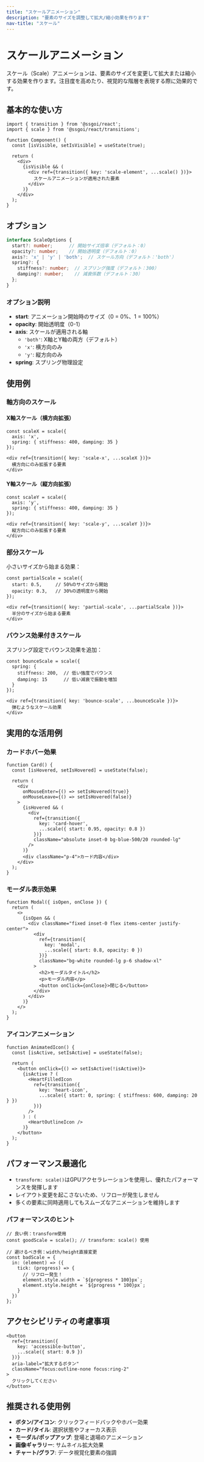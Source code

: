 ```yaml
---
title: "スケールアニメーション"
description: "要素のサイズを調整して拡大/縮小効果を作ります"
nav-title: "スケール"
---
```


# スケールアニメーション

スケール（Scale）アニメーションは、要素のサイズを変更して拡大または縮小する効果を作ります。注目度を高めたり、視覚的な階層を表現する際に効果的です。

## 基本的な使い方

```tsx
import { transition } from '@ssgoi/react';
import { scale } from '@ssgoi/react/transitions';

function Component() {
  const [isVisible, setIsVisible] = useState(true);
  
  return (
    <div>
      {isVisible && (
        <div ref={transition({ key: 'scale-element', ...scale() })}>
          スケールアニメーションが適用された要素
        </div>
      )}
    </div>
  );
}
```

## オプション

```typescript
interface ScaleOptions {
  start?: number;      // 開始サイズ倍率（デフォルト：0）
  opacity?: number;    // 開始透明度（デフォルト：0）
  axis?: 'x' | 'y' | 'both';  // スケール方向（デフォルト：'both'）
  spring?: {
    stiffness?: number;  // スプリング強度（デフォルト：300）
    damping?: number;    // 減衰係数（デフォルト：30）
  };
}
```

### オプション説明

- **start**: アニメーション開始時のサイズ（0 = 0%、1 = 100%）
- **opacity**: 開始透明度（0-1）
- **axis**: スケールが適用される軸
  - `'both'`: X軸とY軸の両方（デフォルト）
  - `'x'`: 横方向のみ
  - `'y'`: 縦方向のみ
- **spring**: スプリング物理設定

## 使用例

### 軸方向のスケール

#### X軸スケール（横方向拡張）

```tsx
const scaleX = scale({
  axis: 'x',
  spring: { stiffness: 400, damping: 35 }
});

<div ref={transition({ key: 'scale-x', ...scaleX })}>
  横方向にのみ拡張する要素
</div>
```

#### Y軸スケール（縦方向拡張）

```tsx
const scaleY = scale({
  axis: 'y',
  spring: { stiffness: 400, damping: 35 }
});

<div ref={transition({ key: 'scale-y', ...scaleY })}>
  縦方向にのみ拡張する要素
</div>
```

### 部分スケール

小さいサイズから始まる効果：

```tsx
const partialScale = scale({
  start: 0.5,     // 50%のサイズから開始
  opacity: 0.3,   // 30%の透明度から開始
});

<div ref={transition({ key: 'partial-scale', ...partialScale })}>
  半分のサイズから始まる要素
</div>
```

### バウンス効果付きスケール

スプリング設定でバウンス効果を追加：

```tsx
const bounceScale = scale({
  spring: { 
    stiffness: 200,  // 低い強度でバウンス
    damping: 15      // 低い減衰で振動を増加
  }
});

<div ref={transition({ key: 'bounce-scale', ...bounceScale })}>
  弾むようなスケール効果
</div>
```

## 実用的な活用例

### カードホバー効果

```tsx
function Card() {
  const [isHovered, setIsHovered] = useState(false);
  
  return (
    <div
      onMouseEnter={() => setIsHovered(true)}
      onMouseLeave={() => setIsHovered(false)}
    >
      {isHovered && (
        <div 
          ref={transition({ 
            key: 'card-hover', 
            ...scale({ start: 0.95, opacity: 0.8 }) 
          })}
          className="absolute inset-0 bg-blue-500/20 rounded-lg"
        />
      )}
      <div className="p-4">カード内容</div>
    </div>
  );
}
```

### モーダル表示効果

```tsx
function Modal({ isOpen, onClose }) {
  return (
    <>
      {isOpen && (
        <div className="fixed inset-0 flex items-center justify-center">
          <div 
            ref={transition({ 
              key: 'modal', 
              ...scale({ start: 0.8, opacity: 0 }) 
            })}
            className="bg-white rounded-lg p-6 shadow-xl"
          >
            <h2>モーダルタイトル</h2>
            <p>モーダル内容</p>
            <button onClick={onClose}>閉じる</button>
          </div>
        </div>
      )}
    </>
  );
}
```

### アイコンアニメーション

```tsx
function AnimatedIcon() {
  const [isActive, setIsActive] = useState(false);
  
  return (
    <button onClick={() => setIsActive(!isActive)}>
      {isActive ? (
        <HeartFilledIcon 
          ref={transition({ 
            key: 'heart-icon', 
            ...scale({ start: 0, spring: { stiffness: 600, damping: 20 } }) 
          })} 
        />
      ) : (
        <HeartOutlineIcon />
      )}
    </button>
  );
}
```

## パフォーマンス最適化

- `transform: scale()`はGPUアクセラレーションを使用し、優れたパフォーマンスを発揮します
- レイアウト変更を起こさないため、リフローが発生しません
- 多くの要素に同時適用してもスムーズなアニメーションを維持します

### パフォーマンスのヒント

```tsx
// 良い例：transform使用
const goodScale = scale(); // transform: scale() 使用

// 避けるべき例：width/height直接変更
const badScale = {
  in: (element) => ({
    tick: (progress) => {
      // リフロー発生！
      element.style.width = `${progress * 100}px`;
      element.style.height = `${progress * 100}px`;
    }
  })
};
```

## アクセシビリティの考慮事項

```tsx
<button
  ref={transition({ 
    key: 'accessible-button', 
    ...scale({ start: 0.9 }) 
  })}
  aria-label="拡大するボタン"
  className="focus:outline-none focus:ring-2"
>
  クリックしてください
</button>
```

## 推奨される使用例

- **ボタン/アイコン**: クリックフィードバックやホバー効果
- **カード/タイル**: 選択状態やフォーカス表示
- **モーダル/ポップアップ**: 登場と退場のアニメーション
- **画像ギャラリー**: サムネイル拡大効果
- **チャート/グラフ**: データ視覚化要素の強調